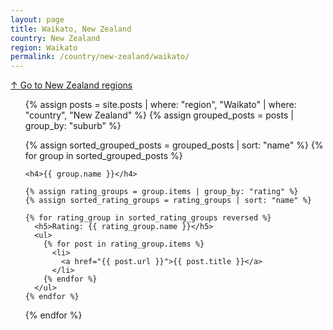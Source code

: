 ```yaml
---
layout: page
title: Waikato, New Zealand
country: New Zealand
region: Waikato
permalink: /country/new-zealand/waikato/
---
```

[↑ Go to New Zealand regions](/country/new-zealand/)
<ul>
  {% assign posts = site.posts | where: "region", "Waikato" | where: "country", "New Zealand" %}
  {% assign grouped_posts = posts | group_by: "suburb" %}

  {% assign sorted_grouped_posts = grouped_posts | sort: "name" %}
  {% for group in sorted_grouped_posts %}

    <h4>{{ group.name }}</h4>

    {% assign rating_groups = group.items | group_by: "rating" %}
    {% assign sorted_rating_groups = rating_groups | sort: "name" %}

    {% for rating_group in sorted_rating_groups reversed %}
      <h5>Rating: {{ rating_group.name }}</h5>
      <ul>
        {% for post in rating_group.items %}
          <li>
            <a href="{{ post.url }}">{{ post.title }}</a>
          </li>
        {% endfor %}
      </ul>
    {% endfor %}
  {% endfor %}
</ul>
